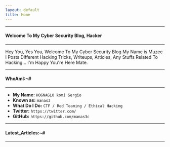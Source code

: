 ```yaml
---
layout: default
title: Home
---
```


* * *
#### Welcome To My Cyber Security Blog,  Hacker
* * *

Hey You, Yes You, Welcome To My Cyber Security Blog My Name is Muzec I Posts Different Hacking Tricks, Writeups, Articles, Any Stuffs Related To Hacking... I'm Happy You're Here Mate.

* * *
#### WhoAmI:~#
* * *

- **My Name:**    `HOGNAGLO komi Sergio`
- **Known as:**   `manas3`
- **What Do I Do:**  `CTF / Red Teaming / Ethical Hacking`
- **Twitter:**    `https://twitter.com/`
- **GitHub:**     `https://github.com/manas3c`

* * *
#### **Latest_Articles:~#**
* * *
